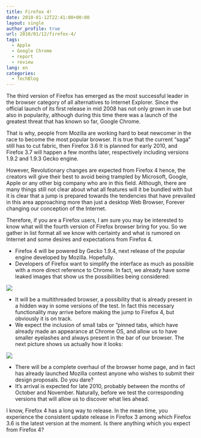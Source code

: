 ```yaml
---
title: Firefox 4!
date: 2010-01-12T22:41:00+00:00
layout: single
author_profile: true
url: 2010/01/12/firefox-4/
tags:
  - Apple
  - Google Chrome
  - report
  - review
lang: en
categories: 
  - TechBlog
---
```

The third version of Firefox has emerged as the most successful leader in the browser category of all alternatives to Internet Explorer. Since the official launch of its first release in mid 2008 has not only grown in use but also in popularity, although during this time there was a launch of the greatest threat that has known so far, Google Chrome.

That is why, people from Mozilla are working hard to beat newcomer in the race to become the most popular browser. It is true that the current “saga” still has to cut fabric, then Firefox 3.6 It is planned for early 2010, and Firefox 3.7 will happen a few months later, respectively including versions 1.9.2 and 1.9.3 Gecko engine.

However, Revolutionary changes are expected from Firefox 4 hence, the creators will give their best to avoid being trampled by Microsoft, Google, Apple or any other big company who are in this field. Although, there are many things still not clear about what all features will it be bundled with but it is clear that a jump is prepared towards the tendencies that have prevailed in this area approaching more than just a desktop Web Browser, Forever changing our conception of the Internet.

Therefore, if you are a Firefox users, I am sure you may be interested to know what will the fourth version of Firefox browser bring for you. So we gather in list format all we know with certainty and what is rumored on Internet and some desires and expectations from Firefox 4.

  * Firefox 4 will be powered by Gecko 1.9.4, next release of the popular engine developed by Mozilla. Hopefully.
  * Developers of Firefox want to simplify the interface as much as possible with a more direct reference to Chrome. In fact, we already have some leaked images that show us the possibilities being considered:

[![](http://1.bp.blogspot.com/_vaUVXcmC3OI/S0zyP70bebI/AAAAAAAAAmY/gpahhrBdUik/s640/firefox-4.jpg)](http://1.bp.blogspot.com/_vaUVXcmC3OI/S0zyP70bebI/AAAAAAAAAmY/gpahhrBdUik/s1600-h/firefox-4.jpg)

  * It will be a multithreaded browser, a possibility that is already present in a hidden way in some versions of the test. In fact this necessary functionality may arrive before making the jump to Firefox 4, but obviously it is on track.
  * We expect the inclusion of small tabs or “pinned tabs, which have already made an appearance at Chrome OS, and allow us to have smaller eyelashes and always present in the bar of our browser. The next picture shows us actually how it looks:

[![](http://4.bp.blogspot.com/_vaUVXcmC3OI/S0zyQ4jGPXI/AAAAAAAAAmg/dNAAmAPoZyE/s640/firefox-tabs.jpg)](http://4.bp.blogspot.com/_vaUVXcmC3OI/S0zyQ4jGPXI/AAAAAAAAAmg/dNAAmAPoZyE/s1600-h/firefox-tabs.jpg)

  * There will be a complete overhaul of the browser home page, and in fact has already launched Mozilla contest anyone who wishes to submit their design proposals. Do you dare?
  * It’s arrival is expected for late 2010, probably between the months of October and November. Naturally, before we test the corresponding versions that will allow us to discover what lies ahead.

I know, Firefox 4 has a long way to release. In the mean time, you experience the consistent update release in Firefox 3 among which Firefox 3.6 is the latest version at the moment. Is there anything which you expect from Firefox 4?